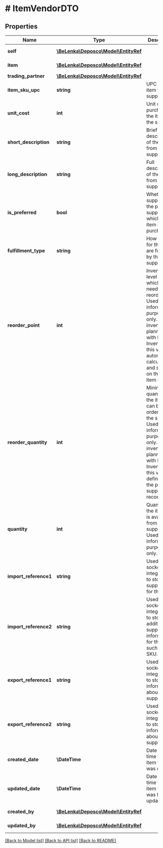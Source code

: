 # # ItemVendorDTO

## Properties

Name | Type | Description | Notes
------------ | ------------- | ------------- | -------------
**self** | [**\BeLenka\Deposco\Model\EntityRef**](EntityRef.md) |  | [optional] [readonly]
**item** | [**\BeLenka\Deposco\Model\EntityRef**](EntityRef.md) |  | [optional] [readonly]
**trading_partner** | [**\BeLenka\Deposco\Model\EntityRef**](EntityRef.md) |  |
**item_sku_upc** | **string** | UPC of the item for the supplier. | [optional]
**unit_cost** | **int** | Unit cost for purchasing the item from the supplier. | [optional]
**short_description** | **string** | Brief description of the item from the supplier. | [optional]
**long_description** | **string** | Full description of the item from the supplier. | [optional]
**is_preferred** | **bool** | Whether the supplier is the preferred supplier from which the item is purchased. | [optional]
**fulfillment_type** | **string** | How orders for the item are fulfilled by the supplier. | [optional]
**reorder_point** | **int** | Inventory level at which stock needs to be reordered. Used for informational purposes only. For inventory planning with Bright Inventory, this value is automatically calculated and stored on the plan item record. | [optional]
**reorder_quantity** | **int** | Minimum quantity of the item that can be ordered from the supplier. Used for informational purposes only. For inventory planning with Bright Inventory, this value is defined on the plan item supplier record. | [optional]
**quantity** | **int** | Quantity of the item that is available from the supplier. Used for informational purposes only. | [optional]
**import_reference1** | **string** | Used for socket integrations to store the supplier&#39;s ID for the item. | [optional]
**import_reference2** | **string** | Used for socket integrations to store additional supplier information for the item, such as a SKU. | [optional]
**export_reference1** | **string** | Used for socket integrations to store information about the supplier. | [optional]
**export_reference2** | **string** | Used for socket integrations to store information about the supplier. | [optional]
**created_date** | **\DateTime** | Date and time that the item vendor was created. | [optional] [readonly]
**updated_date** | **\DateTime** | Date and time that the item vendor was last updated. | [optional] [readonly]
**created_by** | [**\BeLenka\Deposco\Model\EntityRef**](EntityRef.md) |  | [optional] [readonly]
**updated_by** | [**\BeLenka\Deposco\Model\EntityRef**](EntityRef.md) |  | [optional] [readonly]

[[Back to Model list]](../../README.md#models) [[Back to API list]](../../README.md#endpoints) [[Back to README]](../../README.md)
